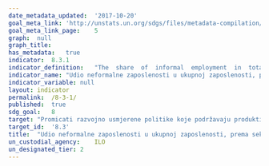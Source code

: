 ```yaml
---	
date_metadata_updated:	'2017-10-20'  
goal_meta_link:	'http://unstats.un.org/sdgs/files/metadata-compilation/Metadata-Goal-8.pdf'
goal_meta_link_page:	5
graph:	null
graph_title:	
has_metadata:	true
indicator:	8.3.1
indicator_definition:	"The  share  of  informal  employment  in  total  non-agriculture  employment  refers  to  employment  in  informal  jobs  expressed  as  a  percentage  of  total  non-agriculture  employment.  Informal  employment  comprises  persons  who  in  their  main  or  secondary  jobs  were:  (a)  Own-account  workers,  employers  and  members  of  producers  cooperatives  employed  in  their  own  informal  sector  enterprises.  The  informal  nature  of  their  jobs  follows  directly  from  the  characteristics  of  the  enterprise;  (b)  Own-account  workers  engaged  in  the  production  of  goods  exclusively  for  own  final  use  by  their  household  (e.g.  subsistence  farming  or  do-it-yourself  construction  of  own  dwellings),  if  covered;  (c)  Contributing  family  workers,  irrespective  of  whether  they  work  in  formal  or  informal  sector  enterprises.  The  informal  nature  of  their  jobs  is  due  to  the  fact  that  contributing  family  workers  usually  do  not  have  explicit,  written  contracts  of  employment,  and  that  usually  their  employment  is  not  subject  to  labour  legislation,  social  security  regulations,  collective  agreements,  etc.;  (e)  Employees  holding  informal  jobs,  whether  employed  by  formal  sector  enterprises,  informal  sector  enterprises,  or  as  paid  domestic  workers  by  households.  Employees  are  considered  to  have  informal  jobs  if  their  employment  relationship  is,  in  law  or  in  practice,  not  subject  to  national  labour  legislation,  income  taxation,  social  protection  or  entitlement  to  certain  employment  benefits  (paid  annual  or  sick  leave,  etc.)  for  reasons  such  as:  non-declaration  of  the  jobs  or  the  employees;  casual  jobs  or  jobs  of  a  limited  short  duration;  jobs  with  hours  of  work  or  wages  below  a  specified  threshold  (e.g.  for  social  security  contributions);  employment  by  unincorporated  enterprises  or  by  persons  in  households;  jobs  where  the  employees  place  of  work  is  outside  the  premises  of  the  employers  enterprise  (e.g.  outworkers  without  employment  contract);  or  jobs,  for  which  labour  regulations  are  not  applied,  not  enforced,  or  not  complied  with  for  any  other  reason.  Operational  criteria  used  by  countries  to  define  informal  jobs  of  employees  include  lack  of  coverage  by  social  security  system,  lack  of  entitlement  to  paid  annual  or  sick  leave,  or  lack  of  written  employment  contract."
indicator_name:	"Udio neformalne zaposlenosti u ukupnoj zaposlenosti, prema sektorima i spolu"
indicator_variable:	null
layout:	indicator
permalink:	/8-3-1/
published:	true
sdg_goal:	8
target:	"Promicati razvojno usmjerene politike koje podržavaju produktivne aktivnosti, stvaranje pristojnih poslova, poduzetništvo, kreativnost i inovativnost, te potiču stvaranje i rast mikro, malih i srednjih poduzeća, uključujući putem pristupa financijskim uslugama"
target_id:	'8.3'
title:	"Udio neformalne zaposlenosti u ukupnoj zaposlenosti, prema sektorima i spolu"
un_custodial_agency:	ILO
un_designated_tier:	2
---	
```

